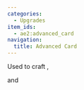 ```yaml
---
categories:
  - Upgrades
item_ids:
  - ae2:advanced_card
navigation:
  title: Advanced Card
---
```


Used to craft <ItemLink id="fuzzy_card"/>,

<ItemLink id="inverter_card" /> and <ItemLink id="speed_card" />

<RecipeFor id="advanced_card" />
